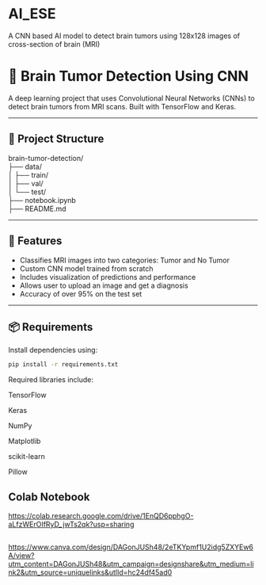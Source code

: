 # AI_ESE
A CNN based AI model to detect brain tumors using 128x128 images of cross-section of brain (MRI)

# 🧠 Brain Tumor Detection Using CNN

A deep learning project that uses Convolutional Neural Networks (CNNs) to detect brain tumors from MRI scans. Built with TensorFlow and Keras.

---

## 📂 Project Structure

brain-tumor-detection/<br>
├── data/<br>
│ ├── train/<br>
│ ├── val/<br>
│ └── test/<br>
├── notebook.ipynb<br>
├── README.md<br>


---

## 🚀 Features

- Classifies MRI images into two categories: Tumor and No Tumor
- Custom CNN model trained from scratch
- Includes visualization of predictions and performance
- Allows user to upload an image and get a diagnosis
- Accuracy of over 95% on the test set

---

## 📦 Requirements

Install dependencies using:

```bash
pip install -r requirements.txt

```


Required libraries include:

TensorFlow

Keras

NumPy

Matplotlib

scikit-learn

Pillow

## Colab Notebook 
https://colab.research.google.com/drive/1EnQD6pphgO-aLfzWErOIfRyD_jwTs2qk?usp=sharing
##
https://www.canva.com/design/DAGonJUSh48/2eTKYpmf1U2idg5ZXYEw6A/view?utm_content=DAGonJUSh48&utm_campaign=designshare&utm_medium=link2&utm_source=uniquelinks&utlId=hc24df45ad0
